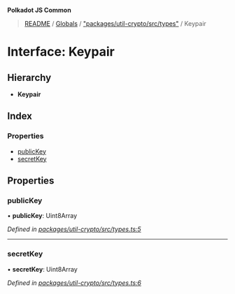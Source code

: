 **Polkadot JS Common**

> [README](../README.md) / [Globals](../globals.md) / ["packages/util-crypto/src/types"](../modules/_packages_util_crypto_src_types_.md) / Keypair

# Interface: Keypair

## Hierarchy

* **Keypair**

## Index

### Properties

* [publicKey](_packages_util_crypto_src_types_.keypair.md#publickey)
* [secretKey](_packages_util_crypto_src_types_.keypair.md#secretkey)

## Properties

### publicKey

•  **publicKey**: Uint8Array

*Defined in [packages/util-crypto/src/types.ts:5](https://github.com/polkadot-js/common/blob/ce964d2f/packages/util-crypto/src/types.ts#L5)*

___

### secretKey

•  **secretKey**: Uint8Array

*Defined in [packages/util-crypto/src/types.ts:6](https://github.com/polkadot-js/common/blob/ce964d2f/packages/util-crypto/src/types.ts#L6)*

